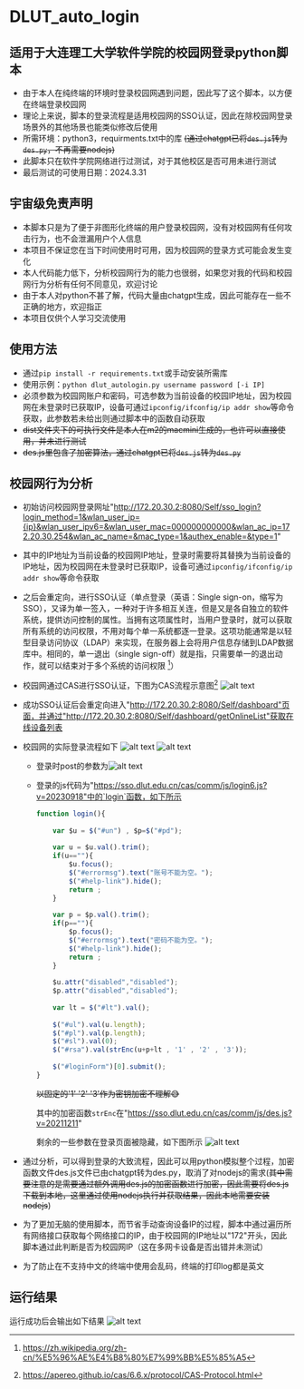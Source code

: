 # DLUT_auto_login
## 适用于大连理工大学软件学院的校园网登录python脚本
- 由于本人在纯终端的环境时登录校园网遇到问题，因此写了这个脚本，以方便在终端登录校园网
- 理论上来说，脚本的登录流程是适用校园网的SSO认证，因此在除校园网登录场景外的其他场景也能类似修改后使用
- 所需环境：python3，requirments.txt中的库 ~~(通过chatgpt已将`des.js`转为`des.py`，不再需要nodejs)~~
- 此脚本只在软件学院网络进行过测试，对于其他校区是否可用未进行测试
- 最后测试的可使用日期：2024.3.31

## 宇宙级免责声明
- 本脚本只是为了便于非图形化终端的用户登录校园网，没有对校园网有任何攻击行为，也不会泄漏用户个人信息
- 本项目不保证您在当下时间使用时可用，因为校园网的登录方式可能会发生变化
- 本人代码能力低下，分析校园网行为的能力也很弱，如果您对我的代码和校园网行为分析有任何不同意见，欢迎讨论
- 由于本人对python不甚了解，代码大量由chatgpt生成，因此可能存在一些不正确的地方，欢迎指正
- 本项目仅供个人学习交流使用

## 使用方法
- 通过`pip install -r requirements.txt`或手动安装所需库
- 使用示例：`python dlut_autologin.py username password [-i IP]`
- 必须参数为校园网账户和密码，可选参数为当前设备的校园IP地址，因为校园网在未登录时已获取IP，设备可通过`ipconfig/ifconfig/ip addr show`等命令获取，此参数若未给出则通过脚本中的函数自动获取
- ~~dist文件夹下的可执行文件是本人在m2的macmini生成的，也许可以直接使用，并未进行测试~~
- ~~des.js里包含了加密算法，通过chatgpt已将`des.js`转为`des.py`~~

## 校园网行为分析

- 初始访问校园网登录网址"http://172.20.30.2:8080/Self/sso_login?login_method=1&wlan_user_ip={ip}&wlan_user_ipv6=&wlan_user_mac=000000000000&wlan_ac_ip=172.20.30.254&wlan_ac_name=&mac_type=1&authex_enable=&type=1"
- 其中的IP地址为当前设备的校园网IP地址，登录时需要将其替换为当前设备的IP地址，因为校园网在未登录时已获取IP，设备可通过`ipconfig/ifconfig/ip addr show`等命令获取
- 之后会重定向，进行SSO认证（单点登录（英语：Single sign-on，缩写为 SSO），又译为单一签入，一种对于许多相互关连，但是又是各自独立的软件系统，提供访问控制的属性。当拥有这项属性时，当用户登录时，就可以获取所有系统的访问权限，不用对每个单一系统都逐一登录。这项功能通常是以轻型目录访问协议（LDAP）来实现，在服务器上会将用户信息存储到LDAP数据库中。相同的，单一退出（single sign-off）就是指，只需要单一的退出动作，就可以结束对于多个系统的访问权限 [^1]）
- 校园网通过CAS进行SSO认证，下图为CAS流程示意图[^2]
![alt text](README.assets/image.png)
- 成功SSO认证后会重定向进入"http://172.20.30.2:8080/Self/dashboard"页面，并通过"http://172.20.30.2:8080/Self/dashboard/getOnlineList"获取在线设备列表

- 校园网的实际登录流程如下
![alt text](README.assets/image-1.png)
![alt text](README.assets/image-3.png)

  - 登录时post的参数为![alt text](README.assets/image-4.png)
  - 登录的js代码为"https://sso.dlut.edu.cn/cas/comm/js/login6.js?v=20230918"中的`login`函数，如下所示
    ``` javascript
    function login(){
        
        var $u = $("#un") , $p=$("#pd");
        
        var u = $u.val().trim();
        if(u==""){
            $u.focus();
            $("#errormsg").text("账号不能为空。");
            $("#help-link").hide();
            return ;
        }
        
        var p = $p.val().trim();
        if(p==""){
            $p.focus();
            $("#errormsg").text("密码不能为空。");
            $("#help-link").hide();
            return ;
        }
        
        $u.attr("disabled","disabled");
        $p.attr("disabled","disabled");
        
        var lt = $("#lt").val();
        
        $("#ul").val(u.length);
        $("#pl").val(p.length);
        $("#sl").val(0);
        $("#rsa").val(strEnc(u+p+lt , '1' , '2' , '3'));
        
        $("#loginForm")[0].submit();
    }
    ```
    ~~以固定的'1' '2' '3'作为密钥加密不理解😅~~

    其中的加密函数`strEnc`在"https://sso.dlut.edu.cn/cas/comm/js/des.js?v=20211211"

    剩余的一些参数在登录页面被隐藏，如下图所示
    ![alt text](README.assets/image-2.png)

- 通过分析，可以得到登录的大致流程，因此可以用python模拟整个过程，加密函数文件des.js文件已由chatgpt转为des.py，取消了对nodejs的需求(~~其中需要注意的是需要通过额外调用des.js的加密函数进行加密，因此需要将des.js下载到本地，这里通过使用nodejs执行并获取结果，因此本地需要安装nodejs~~)
- 为了更加无脑的使用脚本，而节省手动查询设备IP的过程，脚本中通过遍历所有网络接口获取每个网络接口的IP，由于校园网的IP地址以"172"开头，因此脚本通过此判断是否为校园网IP（这在多网卡设备是否出错并未测试）
- 为了防止在不支持中文的终端中使用会乱码，终端的打印log都是英文

## 运行结果
运行成功后会输出如下结果
![alt text](README.assets/image-5.png)

[^1]: https://zh.wikipedia.org/zh-cn/%E5%96%AE%E4%B8%80%E7%99%BB%E5%85%A5

[^2]: https://apereo.github.io/cas/6.6.x/protocol/CAS-Protocol.html



